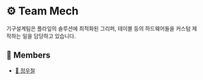 # ⚙️ Team Mech

기구설계팀은 플라잎의 솔루션에 최적화된 그리퍼, 테이블 등의 하드웨어들을 커스텀 제작하는 일을 담당하고 있습니다.

## 👥 Members

- [🦉 정우철](/profile/mech/members/woocheol.md)
